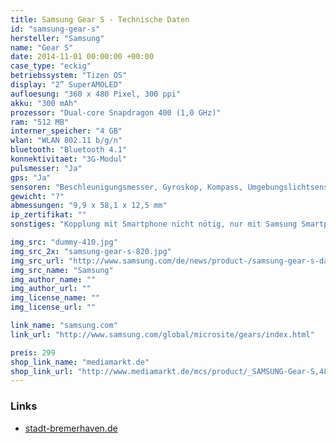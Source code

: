 ```yaml
---
title: Samsung Gear S - Technische Daten
id: "samsung-gear-s"
hersteller: "Samsung"
name: "Gear S"
date: 2014-11-01 00:00:00 +00:00
case_type: "eckig"
betriebssystem: "Tizen OS"
display: "2” SuperAMOLED"
aufloesung: "360 x 480 Pixel, 300 ppi"
akku: "300 mAh"
prozessor: "Dual-core Snapdragon 400 (1,0 GHz)"
ram: "512 MB"
interner_speicher: "4 GB"
wlan: "WLAN 802.11 b/g/n"
bluetooth: "Bluetooth 4.1"
konnektivitaet: "3G-Modul"
pulsmesser: "Ja"
gps: "Ja"
sensoren: "Beschleunigungsmesser, Gyroskop, Kompass, Umgebungslichtsensor, Barometer, UV-Sensor"
gewicht: "?"
abmessungen: "9,9 x 58,1 x 12,5 mm"
ip_zertifikat: ""
sonstiges: "Kopplung mit Smartphone nicht nötig, nur mit Samsung Smartphones kompatibel, Curved-Display, Armband mit Falt-Schließ-Mechanismus, Lautsprecher, Mikrofon, Home-Button"

img_src: "dummy-410.jpg"
img_src_2x: "samsung-gear-s-820.jpg"
img_src_url: "http://www.samsung.com/de/news/product-/samsung-gear-s-das-multifunktionstalent"
img_src_name: "Samsung"
img_author_name: ""
img_author_url: ""
img_license_name: ""
img_license_url: ""

link_name: "samsung.com"
link_url: "http://www.samsung.com/global/microsite/gears/index.html"

preis: 299
shop_link_name: "mediamarkt.de"
shop_link_url: "http://www.mediamarkt.de/mcs/product/_SAMSUNG-Gear-S,48353,1479791.html?langId=-3"
---
```


### Links
* [stadt-bremerhaven.de](http://stadt-bremerhaven.de/ausprobiert-gear-s-samsung/)
